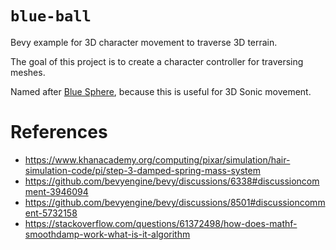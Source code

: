 # `blue-ball`

Bevy example for 3D character movement to traverse 3D terrain.

The goal of this project is to create a character controller for traversing meshes.

Named after [Blue Sphere](https://sonic.fandom.com/wiki/Blue_Sphere), because this is useful for 3D Sonic movement.

# References

- https://www.khanacademy.org/computing/pixar/simulation/hair-simulation-code/pi/step-3-damped-spring-mass-system
- https://github.com/bevyengine/bevy/discussions/6338#discussioncomment-3946094
- https://github.com/bevyengine/bevy/discussions/8501#discussioncomment-5732158
- https://stackoverflow.com/questions/61372498/how-does-mathf-smoothdamp-work-what-is-it-algorithm
